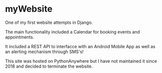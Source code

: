 # myWebsite


One of my first website attempts in Django. 

The main functionality included a Calendar for booking events and appointments.

It included a REST API to interfacce with an Android Mobile App as well as an alerting mechanism through SMS's!

This site was hosted on PythonAnywhere but I have not maintained it since 2018 and decided to terminate the website. 


